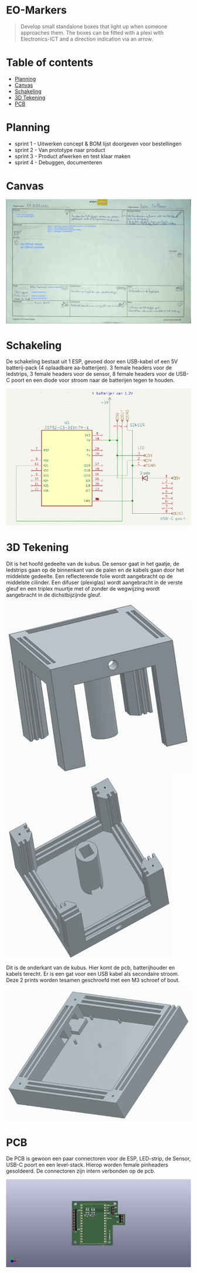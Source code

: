 # **EO-Markers**

> Develop small standalone boxes that light up when someone approaches them.
> The boxes can be fitted with a plexi with Electronics-ICT and a
> direction indication via an arrow.

# Table of contents

- [Planning](#planning)
- [Canvas](#canvas)
- [Schakeling](#schakeling)
- [3D Tekening](#3d-tekening)
- [PCB](#pcb)

# Planning

- sprint 1 - Uitwerken concept & BOM lijst doorgeven voor bestellingen
- sprint 2 - Van prototype naar product
- sprint 3 - Product afwerken en test klaar maken
- sprint 4 - Debuggen, documenteren

# Canvas

![Canvas](./img/project_canvas.png "Canvas")

# Schakeling

De schakeling bestaat uit 1 ESP, gevoed door een USB-kabel of een 5V batterij-pack (4 oplaadbare aa-batterijen). 3 female headers voor de ledstrips, 3 female headers voor de sensor, 8 female headers voor de USB-C poort en een diode voor stroom naar de batterijen tegen te houden.

![Schakeling](./img/schema.png "Schakeling")

# 3D Tekening 

Dit is het hoofd gedeelte van de kubus. De sensor gaat in het gaatje, de ledstrips gaan op de binnenkant van de palen en de kabels gaan door het middelste gedeelte. Een reflecterende folie wordt aangebracht op de middelste cilinder. Een difuser (plexiglas) wordt aangebracht in de verste gleuf en een triplex muurtje met of zonder de wegwijzing wordt aangebracht in de dichstbijzijnde gleuf.

![Top](./3d%20tekening/img/3D_Main1.png "top")![Top](./3d%20tekening/img/3D_Main2.png "top")

Dit is de onderkant van de kubus. Hier komt de pcb, batterijhouder en kabels terecht. Er is een gat voor een USB kabel als secondaire stroom. Deze 2 prints worden tesamen geschroefd met een M3 schroef of bout.

![Bottom](./3d%20tekening/img/3D_Bottom.png "bottom")

# PCB

De PCB is gewoon een paar connectoren voor de ESP, LED-strip, de Sensor, USB-C poort en een level-stack. Hierop worden female pinheaders gesoldeerd. De connectoren zijn intern verbonden op de pcb. 

![PCB](./PCB/PCB_ESP32-C3-DevKitC-02/PCB.png "PCB")